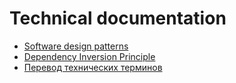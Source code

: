 # Technical documentation

* [Software design patterns](software%20design/design%20patterns/design%20patterns.md)
* [Dependency Inversion Principle](software%20design/dependency%20inversion/dependency%20inversion.md)
* [Перевод технических терминов](translation.md)
